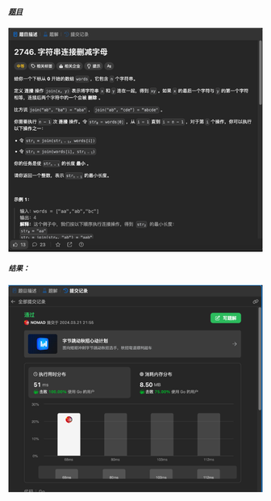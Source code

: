 ##### [题目](https://leetcode.cn/problems/decremental-string-concatenation/description/)
![pic](img.png)
##### 结果：
![pic](result.png)